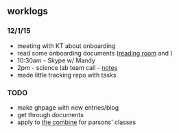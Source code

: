 ## worklogs

### 12/1/15
* meeting with KT about onboarding
* read some onboarding documents ([reading room](https://public.etherpad-mozilla.org/p/sciencelab-readingroom) and []())
* 10:30am - Skype w/ Mandy
* 2pm - science lab team call - [notes](https://public.etherpad-mozilla.org/p/sciencelab-teamcalls-dec01-2015)
* made little tracking repo with tasks


### TODO
* make ghpage with new entries/blog
* get through documents
* apply to [the combine](http://www.thecombine.nyc/menu/) for parsons' classes